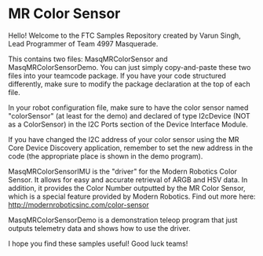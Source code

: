 # MR Color Sensor
Hello! Welcome to the FTC Samples Repository created by Varun Singh, Lead Programmer of Team 4997 Masquerade.

This contains two files: MasqMRColorSensor and MasqMRColorSensorDemo. You can just simply copy-and-paste these two files
into your teamcode package. If you have your code structured differently, make sure to modify the package declaration
at the top of each file.

In your robot configuration file, make sure to have the color sensor named "colorSensor" (at least for the demo) and 
declared of type I2cDevice (NOT as a ColorSensor) in the I2C Ports section of the Device Interface Module.

If you have changed the I2C address of your color sensor using the MR Core Device Discovery application, remember to 
set the new address in the code (the appropriate place is shown in the demo program).

MasqMRColorSensorIMU is the "driver" for the Modern Robotics Color Sensor. It allows for easy and accurate 
retrieval of ARGB and HSV data. In addition, it provides the Color Number outputted by the MR Color Sensor, which is a 
special feature provided by Modern Robotics. Find out more here: http://modernroboticsinc.com/color-sensor

MasqMRColorSensorDemo is a demonstration teleop program that just outputs telemetry data and shows how to use the driver.

I hope you find these samples useful! Good luck teams!
